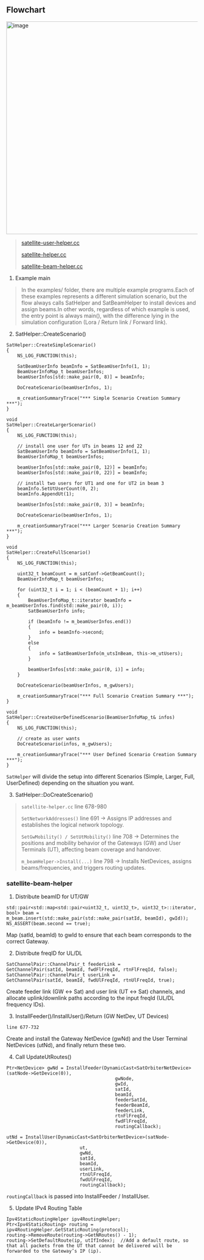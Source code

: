 ## Flowchart
<img width="857" height="560" alt="image" src="https://github.com/user-attachments/assets/a3a044d2-ad9a-47ba-bfa2-3aa8243ac477" />

> [satellite-user-helper.cc](https://github.com/sns3/sns3-satellite/blob/0fc2b8c74f0d9c2b0c3ee4ed132064a40ad2daf1/helper/satellite-user-helper.cc)
>
> [satellite-helper.cc](https://github.com/sns3/sns3-satellite/blob/0fc2b8c74f0d9c2b0c3ee4ed132064a40ad2daf1/helper/satellite-helper.cc)
>
> [satellite-beam-helper.cc](https://github.com/sns3/sns3-satellite/blob/0fc2b8c74f0d9c2b0c3ee4ed132064a40ad2daf1/helper/satellite-beam-helper.cc)

1. Example main
> In the examples/ folder, there are multiple example programs.Each of these examples represents a different simulation scenario, but the flow always calls SatHelper and SatBeamHelper to install devices and assign beams.In other words, regardless of which example is used, the entry point is always main(), with the difference lying in the simulation configuration (Lora / Return link / Forward link).

2. SatHelper::CreateScenario()
```
SatHelper::CreateSimpleScenario()
{
    NS_LOG_FUNCTION(this);

    SatBeamUserInfo beamInfo = SatBeamUserInfo(1, 1);
    BeamUserInfoMap_t beamUserInfos;
    beamUserInfos[std::make_pair(0, 8)] = beamInfo;

    DoCreateScenario(beamUserInfos, 1);

    m_creationSummaryTrace("*** Simple Scenario Creation Summary ***");
}

void
SatHelper::CreateLargerScenario()
{
    NS_LOG_FUNCTION(this);

    // install one user for UTs in beams 12 and 22
    SatBeamUserInfo beamInfo = SatBeamUserInfo(1, 1);
    BeamUserInfoMap_t beamUserInfos;

    beamUserInfos[std::make_pair(0, 12)] = beamInfo;
    beamUserInfos[std::make_pair(0, 22)] = beamInfo;

    // install two users for UT1 and one for UT2 in beam 3
    beamInfo.SetUtUserCount(0, 2);
    beamInfo.AppendUt(1);

    beamUserInfos[std::make_pair(0, 3)] = beamInfo;

    DoCreateScenario(beamUserInfos, 1);

    m_creationSummaryTrace("*** Larger Scenario Creation Summary ***");
}

void
SatHelper::CreateFullScenario()
{
    NS_LOG_FUNCTION(this);

    uint32_t beamCount = m_satConf->GetBeamCount();
    BeamUserInfoMap_t beamUserInfos;

    for (uint32_t i = 1; i < (beamCount + 1); i++)
    {
        BeamUserInfoMap_t::iterator beamInfo = m_beamUserInfos.find(std::make_pair(0, i));
        SatBeamUserInfo info;

        if (beamInfo != m_beamUserInfos.end())
        {
            info = beamInfo->second;
        }
        else
        {
            info = SatBeamUserInfo(m_utsInBeam, this->m_utUsers);
        }

        beamUserInfos[std::make_pair(0, i)] = info;
    }

    DoCreateScenario(beamUserInfos, m_gwUsers);

    m_creationSummaryTrace("*** Full Scenario Creation Summary ***");
}

void
SatHelper::CreateUserDefinedScenario(BeamUserInfoMap_t& infos)
{
    NS_LOG_FUNCTION(this);

    // create as user wants
    DoCreateScenario(infos, m_gwUsers);

    m_creationSummaryTrace("*** User Defined Scenario Creation Summary ***");
}
```
`SatHelper` will divide the setup into different Scenarios (Simple, Larger, Full, UserDefined) depending on the situation you want.

3. SatHelper::DoCreateScenario()
> `satellite-helper.cc` line 678-980
> 
> `SetNetworkAddresses()` line 691  → Assigns IP addresses and establishes the logical network topology.
>
> `SetGwMobility() / SetUtMobility()` line 708 → Determines the positions and mobility behavior of the Gateways (GW) and User Terminals (UT), affecting beam coverage and handover.
>
> `m_beamHelper->Install(...)` line 798 → Installs NetDevices, assigns beams/frequencies, and triggers routing updates.


### satellite-beam-helper
1. Distribute beamID for UT/GW
   
```
std::pair<std::map<std::pair<uint32_t, uint32_t>, uint32_t>::iterator, bool> beam =
m_beam.insert(std::make_pair(std::make_pair(satId, beamId), gwId));
NS_ASSERT(beam.second == true);
```
Map (satId, beamId) to gwId to ensure that each beam corresponds to the correct Gateway.

2. Distribute freqID for UL/DL

```
SatChannelPair::ChannelPair_t feederLink =
GetChannelPair(satId, beamId, fwdFlFreqId, rtnFlFreqId, false);
SatChannelPair::ChannelPair_t userLink =
GetChannelPair(satId, beamId, fwdUlFreqId, rtnUlFreqId, true);
```
Create feeder link (GW ↔ Sat) and user link (UT ↔ Sat) channels, and allocate uplink/downlink paths according to the input freqId (UL/DL frequency IDs).

3. InstallFeeder()/InstallUser()/Return (GW NetDev, UT Devices)

```
line 677-732
```
Create and install the Gateway NetDevice (gwNd) and the User Terminal NetDevices (utNd), and finally return these two.

4. Call UpdateUtRoutes()

```
Ptr<NetDevice> gwNd = InstallFeeder(DynamicCast<SatOrbiterNetDevice>(satNode->GetDevice(0)),
                                        gwNode,
                                        gwId,
                                        satId,
                                        beamId,
                                        feederSatId,
                                        feederBeamId,
                                        feederLink,
                                        rtnFlFreqId,
                                        fwdFlFreqId,
                                        routingCallback);
```
```
utNd = InstallUser(DynamicCast<SatOrbiterNetDevice>(satNode->GetDevice(0)),
                           ut,
                           gwNd,
                           satId,
                           beamId,
                           userLink,
                           rtnUlFreqId,
                           fwdUlFreqId,
                           routingCallback);
```
`routingCallback` is passed into InstallFeeder / InstallUser.

5. Update IPv4 Routing Table

```
Ipv4StaticRoutingHelper ipv4RoutingHelper;
Ptr<Ipv4StaticRouting> routing = ipv4RoutingHelper.GetStaticRouting(protocol);
routing->RemoveRoute(routing->GetNRoutes() - 1);
routing->SetDefaultRoute(ip, utIfIndex);  //Add a default route, so that all packets from the UT that cannot be delivered will be forwarded to the Gateway’s IP (ip).
```
